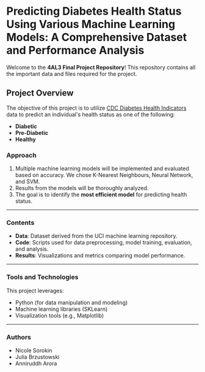 # Predicting Diabetes Health Status Using Various Machine Learning Models: A Comprehensive Dataset and Performance Analysis

Welcome to the **4AL3 Final Project Repository**! This repository contains all the important data and files required for the project.

## Project Overview

The objective of this project is to utilize [CDC Diabetes Health Indicators](https://archive.ics.uci.edu/dataset/891/cdc+diabetes+health+indicators) data to predict an individual's health status as one of the following:
- **Diabetic**
- **Pre-Diabetic**
- **Healthy**

### Approach
1. Multiple machine learning models will be implemented and evaluated based on accuracy. We chose K-Nearest Neighbours, Neural Network, and SVM.
2. Results from the models will be thoroughly analyzed.
3. The goal is to identify the **most efficient model** for predicting health status.

---

### Contents
- **Data**: Dataset derived from the UCI machine learning repository.
- **Code**: Scripts used for data preprocessing, model training, evaluation, and analysis.
- **Results**: Visualizations and metrics comparing model performance.

---

### Tools and Technologies
This project leverages:
- Python (for data manipulation and modeling)
- Machine learning libraries (SKLearn)
- Visualization tools (e.g., Matplotlib)

---

### Authors
- Nicole Sorokin
- Julia Brzustowski
- Anniruddh Arora
